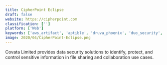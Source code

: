 ```yaml
---
title: CipherPoint Eclipse
draft: false 
website: https://cipherpoint.com
classification: ['']
platform: ['Web']
keywords: ['aws_artifact', 'aptible', 'druva_phoenix', 'duo_security', 'egnyte', 'google_apigee_sense', 'ibm_security_guardium', 'netwrix_auditor', 'nutanix_beam', 'qualys', 'sailpoint_identityiq', 'sophos_safeguard_encryption', 'stealthaudit_management_platform', 'symantec_cloudsoc_casb_gateway', 'symantec_control_compliance_suite', 'tripwire_enterprise']
image: 2020/04/CipherPoint-Eclipse.png
---
```

Covata Limited provides data security solutions to identify, protect, and control sensitive information in file sharing and collaboration use cases.